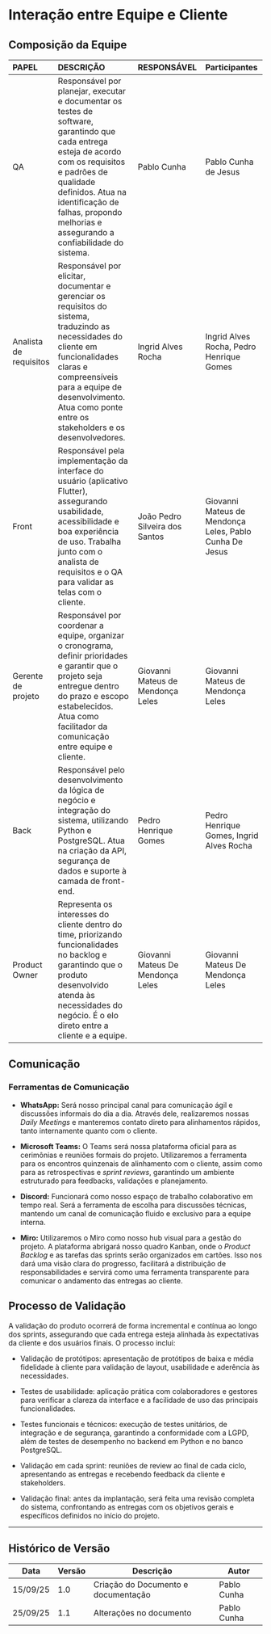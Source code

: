 # Interação entre Equipe e Cliente

## Composição da Equipe

| PAPEL | DESCRIÇÃO | RESPONSÁVEL | Participantes |
| :--- | :--- | :--- | :--- |
| QA | Responsável por planejar, executar e documentar os testes de software, garantindo que cada entrega esteja de acordo com os requisitos e padrões de qualidade definidos. Atua na identificação de falhas, propondo melhorias e assegurando a confiabilidade do sistema. | Pablo Cunha | Pablo Cunha de Jesus |
| Analista de requisitos | Responsável por elicitar, documentar e gerenciar os requisitos do sistema, traduzindo as necessidades do cliente em funcionalidades claras e compreensíveis para a equipe de desenvolvimento. Atua como ponte entre os stakeholders e os desenvolvedores. | Ingrid Alves Rocha | Ingrid Alves Rocha, Pedro Henrique Gomes |
| Front | Responsável pela implementação da interface do usuário (aplicativo Flutter), assegurando usabilidade, acessibilidade e boa experiência de uso. Trabalha junto com o analista de requisitos e o QA para validar as telas com o cliente. | João Pedro Silveira dos Santos | Giovanni Mateus de Mendonça Leles, Pablo Cunha De Jesus |
| Gerente de projeto | Responsável por coordenar a equipe, organizar o cronograma, definir prioridades e garantir que o projeto seja entregue dentro do prazo e escopo estabelecidos. Atua como facilitador da comunicação entre equipe e cliente. | Giovanni Mateus de Mendonça Leles | Giovanni Mateus de Mendonça Leles |
| Back | Responsável pelo desenvolvimento da lógica de negócio e integração do sistema, utilizando Python e PostgreSQL. Atua na criação da API, segurança de dados e suporte à camada de front-end. | Pedro Henrique Gomes | Pedro Henrique Gomes, Ingrid Alves Rocha |
| Product Owner | Representa os interesses do cliente dentro do time, priorizando funcionalidades no backlog e garantindo que o produto desenvolvido atenda às necessidades do negócio. É o elo direto entre a cliente e a equipe. | Giovanni Mateus De Mendonça Leles | Giovanni Mateus De Mendonça Leles |

## Comunicação

### Ferramentas de Comunicação

- **WhatsApp:** Será nosso principal canal para comunicação ágil e discussões informais do dia a dia. Através dele, realizaremos nossas *Daily Meetings* e manteremos contato direto para alinhamentos rápidos, tanto internamente quanto com o cliente.

- **Microsoft Teams:** O Teams será nossa plataforma oficial para as cerimônias e reuniões formais do projeto. Utilizaremos a ferramenta para os encontros quinzenais de alinhamento com o cliente, assim como para as retrospectivas e *sprint reviews*, garantindo um ambiente estruturado para feedbacks, validações e planejamento.

- **Discord:** Funcionará como nosso espaço de trabalho colaborativo em tempo real. Será a ferramenta de escolha para discussões técnicas, mantendo um canal de comunicação fluido e exclusivo para a equipe interna.

- **Miro:** Utilizaremos o Miro como nosso hub visual para a gestão do projeto. A plataforma abrigará nosso quadro Kanban, onde o *Product Backlog* e as tarefas das sprints serão organizados em cartões. Isso nos dará uma visão clara do progresso, facilitará a distribuição de responsabilidades e servirá como uma ferramenta transparente para comunicar o andamento das entregas ao cliente.


## Processo de Validação

A validação do produto ocorrerá de forma incremental e contínua ao longo dos sprints, assegurando que cada entrega esteja alinhada às expectativas da cliente e dos usuários finais. O processo inclui:

* Validação de protótipos: apresentação de protótipos de baixa e média fidelidade à cliente para validação de layout, usabilidade e aderência às necessidades.
* Testes de usabilidade: aplicação prática com colaboradores e gestores para verificar a clareza da interface e a facilidade de uso das principais funcionalidades.
* Testes funcionais e técnicos: execução de testes unitários, de integração e de segurança, garantindo a conformidade com a LGPD, além de testes de desempenho no backend em    Python e no banco PostgreSQL.
* Validação em cada sprint: reuniões de review ao final de cada ciclo, apresentando as entregas e recebendo feedback da cliente e stakeholders.

* Validação final: antes da implantação, será feita uma revisão completa do sistema, confrontando as entregas com os objetivos gerais e específicos definidos no início do projeto.


---

## Histórico de Versão

| Data     | Versão | Descrição                           | Autor              |
| -------- | ------ | ----------------------------------- | ------------------ |
| 15/09/25 | 1.0    | Criação do Documento e documentação | Pablo Cunha        |
| 25/09/25 | 1.1    | Alterações no documento             | Pablo Cunha        |
